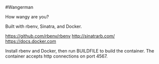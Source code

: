 #Wangerman

How wangy are you?

Built with rbenv, Sinatra, and Docker.

https://github.com/rbenv/rbenv
http://sinatrarb.com/
https://docs.docker.com

Install rbenv and Docker, then run BUILDFILE to build the container.
The container accepts http connections on port 4567.
